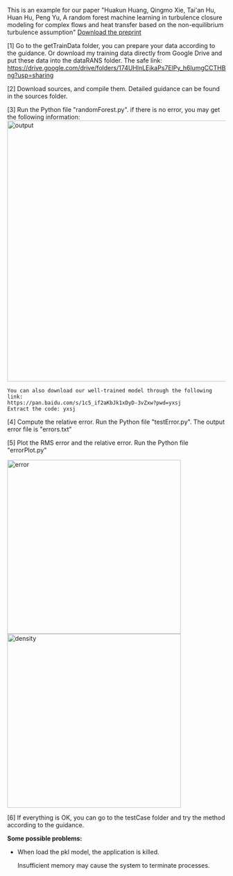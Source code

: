 This is an example for our paper "Huakun Huang, Qingmo Xie, Tai'an Hu, Huan Hu, Peng Yu, A random forest machine learning in turbulence closure modeling for complex flows and heat transfer based on the non-equilibrium turbulence assumption" [Download the preprint](https://papers.ssrn.com/sol3/papers.cfm?abstract_id=5017217)

[1] Go to the getTrainData folder, you can prepare your data according to the guidance. Or download my training data directly from Google Drive and put these data into the dataRANS folder. The safe link: https://drive.google.com/drive/folders/174UHlnLEjkaPs7ElPy_h6lumgCCTHBng?usp=sharing

[2] Download sources, and compile them. Detailed guidance can be found in the sources folder.

[3] Run the Python file "randomForest.py". 
    if there is no error, you may get the following information: 
    <img src="https://github.com/user-attachments/assets/574075f6-46e4-4dcc-a32a-c66f3a6094b3" alt="output" width="600" title="output">

    You can also download our well-trained model through the following link:
    https://pan.baidu.com/s/1c5_if2aKbJk1xDyD-3vZxw?pwd=yxsj
    Extract the code: yxsj
    
[4] Compute the relative error. Run the Python file "testError.py". The output error file is "errors.txt"

[5] Plot the RMS error and the relative error. Run the Python file "errorPlot.py"
    <div>
        <img src="https://github.com/user-attachments/assets/03adc12c-d8dd-4f96-ba12-400e0540310a" alt="error" width="400" title="erro1">
        <img src="https://github.com/user-attachments/assets/4d87e1c1-162b-46f5-bb33-171125a755d4" alt="density" width="400" title="erro1">
    </div>

[6] If everything is OK, you can go to the testCase folder and try the method according to the guidance.

**Some possible problems:**
- When load the pkl model, the application is killed.
  
  Insufficient memory may cause the system to terminate processes.
